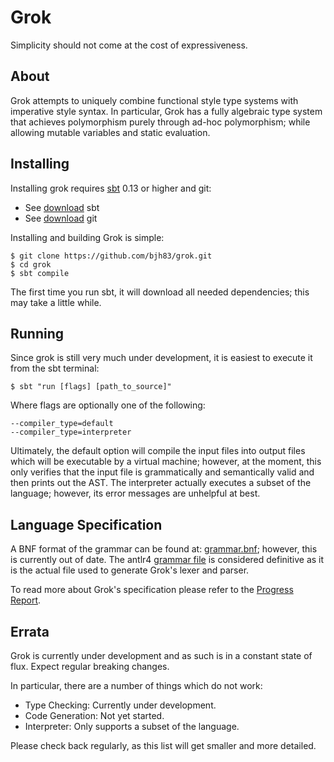 Grok
====
Simplicity should not come at the cost of expressiveness.

About
-----
Grok attempts to uniquely combine functional style type systems with imperative
style syntax. In particular, Grok has a fully algebraic type system that 
achieves polymorphism purely through ad-hoc polymorphism; while allowing mutable
variables and static evaluation.

Installing
----------
Installing grok requires [sbt](http://www.scala-sbt.org/) 0.13 or higher and
git:
  - See [download](http://www.scala-sbt.org/download.html) sbt
  - See [download](http://git-scm.com/downloads) git

Installing and building Grok is simple:

    $ git clone https://github.com/bjh83/grok.git
    $ cd grok
    $ sbt compile

The first time you run sbt, it will download all needed dependencies; this may
take a little while.

Running
-------
Since grok is still very much under development, it is easiest to execute it
from the sbt terminal:

    $ sbt "run [flags] [path_to_source]"

Where flags are optionally one of the following:

    --compiler_type=default
    --compiler_type=interpreter

Ultimately, the default option will compile the input files into output files
which will be executable by a virtual machine; however, at the moment, this only
verifies that the input file is grammatically and semantically valid and then
prints out the AST. The interpreter actually executes a subset of the language;
however, its error messages are unhelpful at best.

Language Specification
----------------------
A BNF format of the grammar can be found at: [grammar.bnf](https://github.com/bjh83/grok/blob/master/src/main/grammar/com/grok/grammar.bnf);
however, this is currently out of date. The antlr4 [grammar file](https://github.com/bjh83/grok/blob/master/src/main/antlr4/com/grok/Grok.g4)
is considered definitive as it is the actual file used to generate Grok's lexer
and parser.

To read more about Grok's specification please refer to the [Progress Report](http://art.case.edu/395.S15/15%20progress%20report%201/EECS395.S2015.Higgins.progress_report.pdf).

Errata
------
Grok is currently under development and as such is in a constant state of flux.
Expect regular breaking changes.

In particular, there are a number of things which do not work:
  - Type Checking: Currently under development.
  - Code Generation: Not yet started.
  - Interpreter: Only supports a subset of the language.

Please check back regularly, as this list will get smaller and more detailed.
